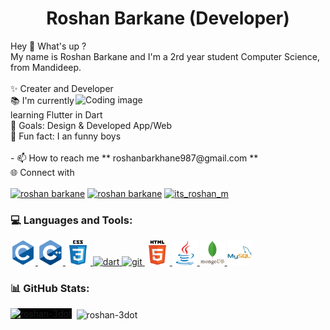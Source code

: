 <div>
        <h1 align="center" >Roshan Barkane (Developer)</h1>
        Hey 👋 What's up ?<br>My name is Roshan Barkane and I'm a 2rd year student Computer Science, from Mandideep.<br><br>
        ✨ Creater and Developer<br>
        <img align="right" alt="Coding image" width="400" src="https://user-images.githubusercontent.com/132500070/236473554-394bd10e-bbd6-43ab-a338-f6ae7bea564d.png">
        📚 I'm currently learning Flutter in Dart<br>
        🎯 Goals: Design & Developed App/Web<br>
        🎲 Fun fact: I an funny boys<br><br>
        - 📫 How to reach me ** roshanbarkhane987@gmail.com **
</div>
🌐 Connect with 
        <p align="left">
        <a href="https://linkedin.com/in/roshan barkane" target="blank"><img align="center" src="https://raw.githubusercontent.com/rahuldkjain/github-profile-readme-generator/master/src/images/icons/Social/linked-in-alt.svg" alt="roshan barkane" height="30" width="40" /></a>
        <a href="https://fb.com/roshan barkane" target="blank"><img align="center" src="https://raw.githubusercontent.com/rahuldkjain/github-profile-readme-generator/master/src/images/icons/Social/facebook.svg" alt="roshan barkane" height="30" width="40" /></a>
        <a href="https://instagram.com/its_roshan_m" target="blank"><img align="center" src="https://raw.githubusercontent.com/rahuldkjain/github-profile-readme-generator/master/src/images/icons/Social/instagram.svg" alt="its_roshan_m" height="30" width="40" /></a>
        </p>
        
  <h3 align="left">💻 Languages and Tools:</h3>
        <p align="left">
        <a href="https://www.cprogramming.com/" target="_blank" rel="noreferrer">
        <img src="https://raw.githubusercontent.com/devicons/devicon/master/icons/c/c-original.svg" alt="c" width="40" height="40"/>
        </a> 
        <a href="https://www.w3schools.com/cpp/" target="_blank" rel="noreferrer">
        <img src="https://raw.githubusercontent.com/devicons/devicon/master/icons/cplusplus/cplusplus-original.svg" alt="cplusplus" width="40" height="40"/> 
        </a> 
        <a href="https://www.w3schools.com/css/" target="_blank" rel="noreferrer">
        <img src="https://raw.githubusercontent.com/devicons/devicon/master/icons/css3/css3-original-wordmark.svg" alt="css3" width="40" height="40"/> 
        </a> 
        <a href="https://dart.dev" target="_blank" rel="noreferrer">
        <img src="https://www.vectorlogo.zone/logos/dartlang/dartlang-icon.svg" alt="dart" width="40" height="40"/>
        </a> 
        <a href="https://git-scm.com/" target="_blank" rel="noreferrer">
        <img src="https://www.vectorlogo.zone/logos/git-scm/git-scm-icon.svg" alt="git" width="40" height="40"/>
        </a>
        <a href="https://www.w3.org/html/" target="_blank" rel="noreferrer">
        <img src="https://raw.githubusercontent.com/devicons/devicon/master/icons/html5/html5-original-wordmark.svg" alt="html5" width="40" height="40"/>
        </a> 
        <a href="https://www.java.com" target="_blank" rel="noreferrer"> 
        <img src="https://raw.githubusercontent.com/devicons/devicon/master/icons/java/java-original.svg" alt="java" width="40" height="40"/> 
        </a> 
        <a href="https://www.mongodb.com/" target="_blank" rel="noreferrer">
        <img src="https://raw.githubusercontent.com/devicons/devicon/master/icons/mongodb/mongodb-original-wordmark.svg" alt="mongodb" width="40" height="40"/>
        </a>
        <a href="https://www.mysql.com/" target="_blank" rel="noreferrer">
        <img src="https://raw.githubusercontent.com/devicons/devicon/master/icons/mysql/mysql-original-wordmark.svg" alt="mysql" width="40" height="40"/>
        </a> 
        </p> 
  <div >
              <h3 align="left">📊 GitHub Stats:</h3>
           <p>
              <img style="background-color:black"align="left" src="https://github-readme-stats.vercel.app/api/top-langs?username=roshan-3dot&show_icons=true&locale=en&layout=compact" alt="roshan-3dot" />
            </p>
           <p>&nbsp;
              <img align="center" src="https://github-readme-stats.vercel.app/api?username=roshan-3dot&show_icons=true&locale=en" alt="roshan-3dot" />
            </p>
</div> 
